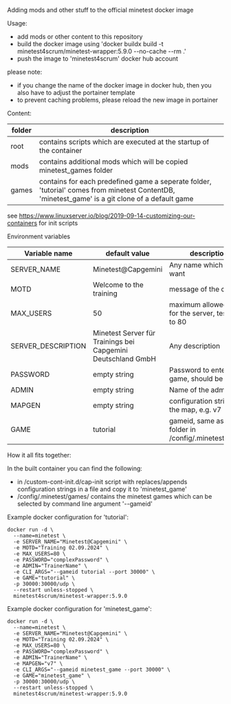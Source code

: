 Adding mods and other stuff to the official minetest docker image

Usage:

- add mods or other content to this repository
- build the docker image using 'docker buildx build -t minetest4scrum/minetest-wrapper:5.9.0 --no-cache --rm .'
- push the image to 'minetest4scrum' docker hub account

please note:
- if you change the name of the docker image in docker hub, then you also have to adjust the portainer template
- to prevent caching problems, please reload the new image in portainer

Content:

| folder | description |
|--------|-------------|
| root | contains scripts which are executed at the startup of the container |
| mods | contains additional mods which will be copied minetest_games folder |
| games | contains for each predefined game a seperate folder, 'tutorial' comes from minetest ContentDB, 'minetest_game' is a git clone of a default game |

see https://www.linuxserver.io/blog/2019-09-14-customizing-our-containers for init scripts

Environment variables

| Variable name | default value | description |
|--------|-------------|-------------|
| SERVER_NAME | Minetest@Capgemini | Any name which you want | 
| MOTD | Welcome to the training | message of the day |
| MAX_USERS | 50 | maximum allowed users for the server, tested up to 80 |
| SERVER_DESCRIPTION |  Minetest Server für Trainings bei Capgemini Deutschland GmbH | Any description |
| PASSWORD | empty string | Password to enter the game, should be set |
| ADMIN | empty string | Name of the admin user |
| MAPGEN | empty string | configuration string for the map, e.g. v7 |
| GAME | tutorial | gameid, same as the folder in /config/.minetest/games |

How it all fits together:

In the built container you can find the following: 
- in /custom-cont-init.d/cap-init script with replaces/appends configuration strings in a file and copy it to 'minetest_game'
- /config/.minetest/games/ contains the minetest games which can be selected by command line argument '--gameid' 



Example docker configuration for 'tutorial': 

```
docker run -d \
  --name=minetest \
  -e SERVER_NAME="Minetest@Capgemini" \
  -e MOTD="Training 02.09.2024" \
  -e MAX_USERS=80 \
  -e PASSWORD="complexPassword" \
  -e ADMIN="TrainerName" \
  -e CLI_ARGS="--gameid tutorial --port 30000" \
  -e GAME="tutorial" \
  -p 30000:30000/udp \
  --restart unless-stopped \
  minetest4scrum/minetest-wrapper:5.9.0
  ```

Example docker configuration for 'minetest_game': 

```
docker run -d \
  --name=minetest \
  -e SERVER_NAME="Minetest@Capgemini" \
  -e MOTD="Training 02.09.2024" \
  -e MAX_USERS=80 \
  -e PASSWORD="complexPassword" \
  -e ADMIN="TrainerName" \
  -e MAPGEN="v7" \
  -e CLI_ARGS="--gameid minetest_game --port 30000" \
  -e GAME="minetest_game" \
  -p 30000:30000/udp \
  --restart unless-stopped \
  minetest4scrum/minetest-wrapper:5.9.0
  ```